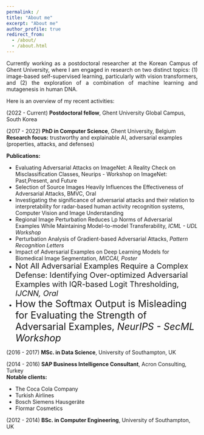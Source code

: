 ```yaml
---
permalink: /
title: "About me"
excerpt: "About me"
author_profile: true
redirect_from:
  - /about/
  - /about.html
---
```


<div style="text-align: justify"> 
Currently working as a postdoctoral researcher at the Korean Campus of Ghent University, where I am engaged in research on two distinct topics: (1) image-based self-supervised learning, particularly with vision transformers, and (2) the exploration of a combination of machine learning and mutagenesis in human DNA.
</div>

Here is an overview of my recent activities:

(2022 - Current) **Postdoctoral fellow**, Ghent University Global Campus, South Korea
  
(2017 - 2022) **PhD in Computer Science**, Ghent University, Belgium <br /> __Research focus:__ trustworthy and explainable AI, adversarial examples (properties, attacks, and defenses) 
  
   __Publications:__
  
  * Evaluating Adversarial Attacks on ImageNet: A Reality Check on Misclassification Classes, Neurips - Workshop on ImageNet: Past,Present, and Future
  * Selection of Source Images Heavily Influences the Effectiveness of Adversarial Attacks, BMVC, Oral
  * Investigating the significance of adversarial attacks and their relation to interpretability for radar-based human activity recognition systems, Computer Vision and Image Understanding
  * Regional Image Perturbation Reduces Lp Norms of Adversarial Examples While Maintaining Model-to-model Transferability, *ICML - UDL Workshop*
  * Perturbation Analysis of Gradient-based Adversarial Attacks, *Pattern Recognition Letters*
  * Impact of Adversarial Examples on Deep Learning Models for Biomedical Image Segmentation, *MICCAI, Poster*
  * <span style="font-size:20px"> Not All Adversarial Examples Require a Complex Defense: Identifying Over-optimized Adversarial Examples with IQR-based Logit Thresholding, *IJCNN, Oral* </span>
  * <span style="font-size:25px">How the Softmax Output is Misleading for Evaluating the Strength of Adversarial Examples, *NeurIPS - SecML Workshop* </span>
  
(2016 - 2017) **MSc. in Data Science**, University of Southampton, UK
  
(2014 - 2016) **SAP Business Intelligence Consultant**, Acron Consulting, Turkey <br /> __Notable clients:__
  * The Coca Cola Company
  * Turkish Airlines
  * Bosch Siemens Hausgeräte
  * Flormar Cosmetics

(2012 - 2014) **BSc. in Computer Engineering**, University of Southampton, UK



